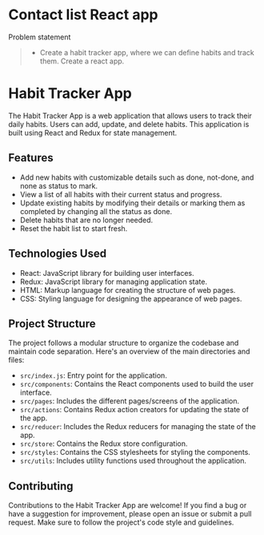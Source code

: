 # Contact list React app

Problem statement

> - Create a habit tracker app, where we can define habits and track them. Create a react app.

#

<!-- - Initialize the app and added required package and define our intial foldering -->

# Habit Tracker App

The Habit Tracker App is a web application that allows users to track their daily habits. Users can add, update, and delete habits. This application is built using React and Redux for state management.

## Features

- Add new habits with customizable details such as done, not-done, and none as status to mark.
- View a list of all habits with their current status and progress.
- Update existing habits by modifying their details or marking them as completed by changing all the status as done.
- Delete habits that are no longer needed.
- Reset the habit list to start fresh.

## Technologies Used

- React: JavaScript library for building user interfaces.
- Redux: JavaScript library for managing application state.
- HTML: Markup language for creating the structure of web pages.
- CSS: Styling language for designing the appearance of web pages.

## Project Structure

The project follows a modular structure to organize the codebase and maintain code separation. Here's an overview of the main directories and files:

- `src/index.js`: Entry point for the application.
- `src/components`: Contains the React components used to build the user interface.
- `src/pages`: Includes the different pages/screens of the application.
- `src/actions`: Contains Redux action creators for updating the state of the app.
- `src/reducer`: Includes the Redux reducers for managing the state of the app.
- `src/store`: Contains the Redux store configuration.
- `src/styles`: Contains the CSS stylesheets for styling the components.
- `src/utils`: Includes utility functions used throughout the application.

## Contributing

Contributions to the Habit Tracker App are welcome! If you find a bug or have a suggestion for improvement, please open an issue or submit a pull request. Make sure to follow the project's code style and guidelines.
